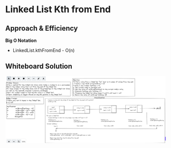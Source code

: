 # Linked List Kth from End

## Approach & Efficiency

**Big O Notation**

* LinkedList.kthFromEnd - O(n)

## Whiteboard Solution 

![img](linked-list-kth.png)